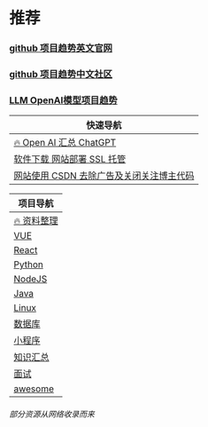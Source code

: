 # 推荐
### [github 项目趋势英文官网](https://github.com/trending)
### [github 项目趋势中文社区](https://www.githubs.cn/trending)
### [LLM OpenAI模型项目趋势](https://huggingface.co/spaces)
| 快速导航                                            |
|-------------------------------------------------|
| [🔥 Open AI 汇总 ChatGPT](./AI/AI.md)             |
| [软件下载 网站部署 SSL 托管](./System/README.md)          |
| [网站使用 CSDN 去除广告及关闭关注博主代码](./Project/WebSite.md) |

| 项目导航                                                   |
|--------------------------------------------------------|
| [🔥 资料整理](./Document/README.md)                        |
| [VUE](./VUE/README.md)                                 |
| [React](./React/README.md)                             |
| [Python](./Python/README.md)                           |
| [NodeJS](./NodeJS/README.md)                           |
| [Java](./Java/README.md)                               |
| [Linux](./Linux/README.md)                             |
| [数据库](./Database/README.md)                            |
| [小程序](./MiniAPP/README.md)                             |
| [知识汇总](./Knowledge/README.md)                          |
| [面试](./Interview/README.md)                            |
| [awesome](https://github.com/sindresorhus/awesome)     |

[//]: # (https://pip.itcast.cn/home?hm-pc-dh%24bz)
###### 部分资源从网络收录而来